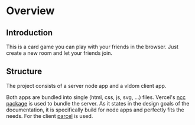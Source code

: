 # Overview

## Introduction
This is a card game you can play with your friends in the browser. Just create a new room and let your friends join.

## Structure
The project consists of a server node app and a vldom client app.

Both apps are bundled into single (html, css, js, svg, ...) files. Vercel's [ncc package](https://www.npmjs.com/package/@vercel/ncc) is used to bundle the server. As it states in the design goals of the documentation, it is specifically build for node apps and perfectly fits the needs. For the client [parcel](https://parceljs.org/) is used.
